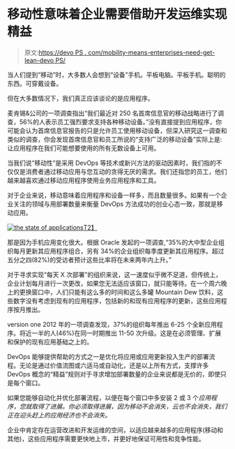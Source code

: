 # 移动性意味着企业需要借助开发运维实现精益

> 原文:[https://devo PS . com/mobility-means-enterprises-need-get-lean-devo PS/](https://devops.com/mobility-means-enterprises-need-get-lean-devops/)

当人们提到“移动”时，大多数人会想到“设备”手机。平板电脑。平板手机。聪明的东西。可穿戴设备。

但在大多数情况下，我们真正应该谈论的是应用程序。

麦肯锡&公司的一项调查指出“我们最近对 250 名首席信息官的移动战略进行了调查，56%的人表示员工强烈要求支持各种移动设备。”没有直接提到应用程序，你可能会认为首席信息官报告的只是允许员工使用移动设备，但深入研究这一调查和类似的调查，你会发现首席信息官和员工所说的“支持广泛的移动设备”实际上是:让应用程序在我们可能想要使用的所有无数设备上可用。

当我们说“移动性”是采用 DevOps 等技术或新兴方法的驱动因素时，我们指的不仅仅是消费者通过移动应用与您互动的贪得无厌的需求。我们还指您的员工，他们越来越喜欢通过移动应用程序使用业务应用程序和工具。

对于企业来说，移动意味着应用程序和设备一样多，而且数量很多。如果有一个企业关注的领域与用部署数量来衡量 DevOps 方法成功的创业心态一致，那就是移动应用。

[![the state of applications](../Images/60802e435c4f33cba996448c1dd3621b.png)T2】](https://devops.com/wp-content/uploads/2014/10/the-state-of-applications.png)

那是因为手机应用变化很大。根据 Oracle 发起的一项调查,“35%的大中型企业组织每月更新其应用程序组合，另有 34%的企业组织每季度更新其应用程序。超过五分之四(82%)的受访者预计这些比率将在未来两年内上升。”

对于寻求实现“每天 X 次部署”的组织来说，这一速度似乎微不足道，但传统上，企业计划每月进行一次更改，如果您无法适应该窗口，就只能等待。在一个周六晚上的更换窗口中，人们只能有这么多的时间和这么多罐 Mountain Dew 饮料，这些数字没有考虑到现有的应用程序，包括新的和现有应用程序的更新，这些应用程序按月推出。

version one 2012 年的一项调查发现，37%的组织每年推出 6-25 个全新应用程序。将近一半的人(46%)在同一时期推出 11-50 次升级。这是在必须管理、扩展和保护的现有应用基础之上的。

DevOps 能够提供帮助的方式之一是优化将应用或应用更新投入生产的部署流程。无论是通过价值流图或六适马或自动化，还是以上所有方式，支撑许多 DevOps 概念的“精益”规则对于寻求增加部署数量的企业来说都是无价的，即使只是每个窗口。

如果您能够自动化并优化部署流程，以便在每个窗口中多安装 2 或 3 个*应用程序，您就取得了进展。你必须取得进展，因为移动不会消失，云也不会消失，我们正在迎头赶上的应用经济也不会消失。*

企业中肯定存在运营改进和开发运维的空间，以适应越来越多的应用程序(移动和其他)，这些应用程序需要更快地上市，并更好地保证可用性和竞争性能。